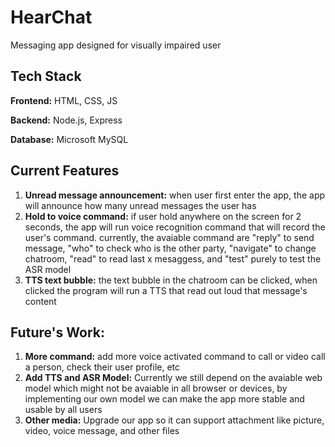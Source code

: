 # HearChat

Messaging app designed for visually impaired user

## Tech Stack

**Frontend:** HTML, CSS, JS

**Backend:** Node.js, Express

**Database:** Microsoft MySQL


## Current Features

1. **Unread message announcement:** when user first enter the app, the app will announce how many unread messages the user has
2. **Hold to voice command:** if user hold anywhere on the screen for 2 seconds, the app will run voice recognition command that will record the user's command. currently, the avaiable command are "reply" to send message, "who" to check who is the other party, "navigate" to change chatroom, "read" to read last x mesaggess, and "test" purely to test the ASR model
3. **TTS text bubble:** the text bubble in the chatroom can be clicked, when clicked the program will run a TTS that read out loud that message's content


## Future's Work:

1. **More command:** add more voice activated command to call or video call a person, check their user profile, etc
2. **Add TTS and ASR Model:** Currently we still depend on the avaiable web model which might not be avaiable in all browser or devices, by implementing our own model we can make the app more stable and usable by all users
3. **Other media:** Upgrade our app so it can support attachment like picture, video, voice message, and other files
